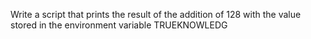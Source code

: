 Write a script that prints the result of the addition of 128 with the value stored in the environment variable TRUEKNOWLEDG
